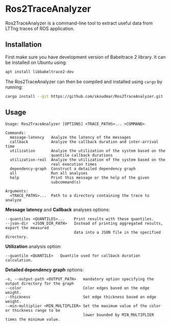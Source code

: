 # Ros2TraceAnalyzer

Ros2TraceAnalyzer is a command-line tool to extract useful data from LTTng traces of ROS application.


## Installation

First make sure you have development version of Babeltrace 2 library. It can be installed on Ubuntu using:

```sh
apt install libbabeltrace2-dev
```

The Ros2TraceAnalyzer can then be compiled and installed using `cargo` by running:

```sh
cargo install --git https://github.com/skoudmar/Ros2TraceAnalyzer.git
```

## Usage

```
Usage: Ros2TraceAnalyzer [OPTIONS] <TRACE_PATHS>... <COMMAND>

Commands:
  message-latency   Analyze the latency of the messages
  callback          Analyze the callback duration and inter-arrival time
  utilization       Analyze the utilization of the system based on the
                    quantile callback durations
  utilization-real  Analyze the utilization of the system based on the
                    real execution times
  dependency-graph  Construct a detailed dependency graph
  all               Run all analyses
  help              Print this message or the help of the given
                    subcommand(s)

Arguments:
  <TRACE_PATHS>...  Path to a directory containing the trace to analyze
```

**Message latency** and **Callback** analyses options:
```
--quantiles <QUANTILES>...    Print results with these quantiles.
--json-dir  <JSON_DIR_PATH>   Instead of printing aggregated results, export the measured
                              data into a JSON file in the specified directory.
```

**Utilization** analysis option:
```
--quantile <QUANTILE>   Quantile used for callback duration calculation.
```

**Detailed dependency graph** options:
```
-o, --output-path <OUTPUT_PATH>   mandatory option specifying the output directory for the graph
--color                           Color edges based on the edge weight.
--thickness                       Set edge thickness based on edge weight.
--min-multiplier <MIN_MULTIPLIER> Set the maximum value of the color or thickness range to be
                                  lower bounded by MIN_MULTIPLIER times the minimum value.
```